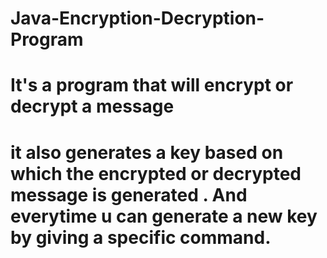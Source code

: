 # Java-Encryption-Decryption-Program

# It's a program that will encrypt or decrypt a message

# it also generates a key based on which the encrypted or decrypted message is generated . And everytime u can generate a new key by giving a specific command.
